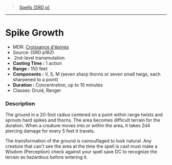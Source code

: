 ﻿---
!Spell
Family: SpellVO
Level: 2
Type: transmutation
CastingTime: 1 action
Range: 150 feet
Components: V, S, M (seven sharp thorns or seven small twigs, each sharpened to a point)
Duration: Concentration, up to 10 minutes
Classes: Druid, Ranger
Id: spells_vo.md#spike-growth
ParentLink: spells_vo.md#spells-srd-p
Name: Spike Growth
ParentName: Spells (SRD p)
NameLevel: 1
AltName: "[Croissance d'épines](hd_spells_croissance_depines.md)"
Source: (SRD p182)
Attributes: {}
---
> [Spells (SRD p)](srd_spells.md)

---

# Spike Growth

- MDR: [Croissance d'épines](hd_spells_croissance_depines.md)
- Source: (SRD p182)
-  2nd-level transmutation
- **Casting Time :** 1 action
- **Range :** 150 feet
- **Components :** V, S, M (seven sharp thorns or seven small twigs, each sharpened to a point)
- **Duration :** Concentration, up to 10 minutes
- Classes: Druid, Ranger

### Description

The ground in a 20-foot radius centered on a point within range twists and sprouts hard spikes and thorns. The area becomes difficult terrain for the duration. When a creature moves into or within the area, it takes 2d4 piercing damage for every 5 feet it travels.

The transformation of the ground is camouflaged to look natural. Any creature that can't see the area at the time the spell is cast must make a Wisdom (Perception) check against your spell save DC to recognize the terrain as hazardous before entering it.


